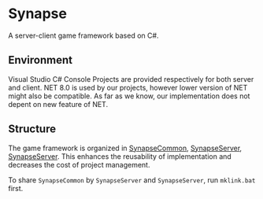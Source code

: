 # Synapse
A server-client game framework based on C#.

## Environment
Visual Studio C# Console Projects are provided respectively for both server and client. NET 8.0 is used by our projects, however lower version of NET might also be compatible. As far as we know, our implementation does not depent on new feature of NET.

## Structure
The game framework is organized in [SynapseCommon](./SynapseCommon/), [SynapseServer](./SynapseServer/), [SynapseServer](./SynapseClient/). This enhances the reusability of implementation and decreases the cost of project management.

To share ```SynapseCommon``` by ```SynapseServer``` and ```SynapseServer```, run ```mklink.bat``` first.
